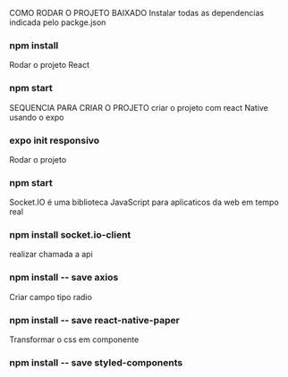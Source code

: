 COMO RODAR O PROJETO BAIXADO
Instalar todas as dependencias indicada pelo packge.json
### npm install

Rodar o projeto React
### npm start

SEQUENCIA PARA CRIAR O PROJETO
criar o projeto com react Native usando o expo
### expo init responsivo

Rodar o projeto
### npm start

Socket.IO é uma biblioteca JavaScript para aplicaticos da web em tempo real
### npm install socket.io-client

realizar chamada a api
### npm install -- save axios


Criar campo tipo radio
### npm install -- save react-native-paper

Transformar o css em componente
### npm install -- save styled-components